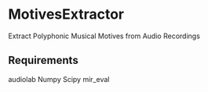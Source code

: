 MotivesExtractor
================

Extract Polyphonic Musical Motives from Audio Recordings


Requirements
------------

audiolab
Numpy
Scipy
mir_eval
